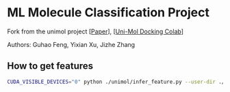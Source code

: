 ML Molecule Classification Project
===================================================================

Fork from the unimol project [[Paper](https://openreview.net/forum?id=6K2RM6wVqKu)], [[Uni-Mol Docking Colab](https://colab.research.google.com/github/deepmodeling/Uni-Mol/blob/main/unimol/notebooks/unimol_binding_pose_demo.ipynb)]

Authors: Guhao Feng, Yixian Xu, Jizhe Zhang

How to get features
------------------------------

```bash
CUDA_VISIBLE_DEVICES="0" python ./unimol/infer_feature.py --user-dir ./unimol $data_path --results-path $output_dir --num-workers 8 --batch-size 1 --task mol_finetune --task-name $data_subset --num-classes 128 --loss finetune_cross_entropy  --arch unimol_base --path $ckpt_path --only-polar 0 --dict-name 'dict.txt' --conf-size 11 --log-interval 50 --log-format simple --valid-subset test,train,valid --fp16 --fp16-init-scale 4 --fp16-scale-window 256 --classification-head-name None --mode infer

```
